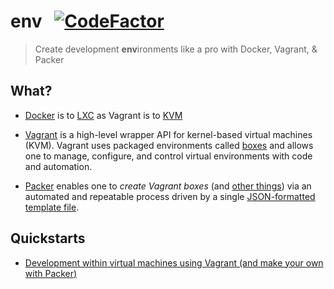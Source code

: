 env &nbsp;
[![CodeFactor](https://www.codefactor.io/repository/github/jhwohlgemuth/env/badge)](https://www.codefactor.io/repository/github/jhwohlgemuth/env)
===

> Create development **env**ironments like a pro with Docker, Vagrant, & Packer

What?
-----
- [Docker](https://www.docker.com/) is to [LXC](https://stackoverflow.com/questions/16047306/how-is-docker-different-from-a-normal-virtual-machine)
 as Vagrant is to [KVM](https://en.wikipedia.org/wiki/Kernel-based_Virtual_Machine)

- [Vagrant](https://www.vagrantup.com/) is a high-level wrapper API for kernel-based virtual machines (KVM).
Vagrant uses packaged environments called [boxes](https://docs.vagrantup.com/v2/boxes.html)
and allows one to manage, configure, and control virtual environments with code and automation.

- [Packer](https://packer.io/) enables one to _create Vagrant boxes_
(and [other things](https://packer.io/docs/builders/docker.html))
via an automated and repeatable process driven by a single [JSON-formatted template file](./packer.json).


Quickstarts
-----------
- [Development within virtual machines using Vagrant (and make your own with Packer)](dev-with-virtual-machines/)
